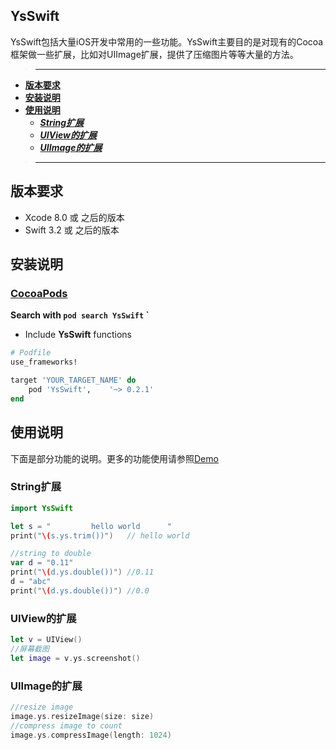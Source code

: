 ## YsSwift

YsSwift包括大量iOS开发中常用的一些功能。YsSwift主要目的是对现有的Cocoa框架做一些扩展，比如对UIImage扩展，提供了压缩图片等等大量的方法。


>---
- **[版本要求](#版本要求)**
- **[安装说明](#安装说明)**
- **[使用说明](#使用说明)**
    - ***[String扩展](#String扩展)***
    - ***[UIView的扩展](#UIView的扩展)***
    - ***[UIImage的扩展](#UIImage的扩展)***
>--- 

## 版本要求

* Xcode 8.0 或 之后的版本
* Swift 3.2 或 之后的版本

## 安装说明

### [CocoaPods](https://guides.cocoapods.org/using/using-cocoapods.html)

**Search with `pod search YsSwift` `**

* Include **YsSwift** functions
```ruby
# Podfile
use_frameworks!

target 'YOUR_TARGET_NAME' do
    pod 'YsSwift',    '~> 0.2.1'
end
```

## 使用说明

下面是部分功能的说明。更多的功能使用请参照[Demo][Demo]

### String扩展

```swift
import YsSwift

let s = "         hello world      "
print("\(s.ys.trim())")   // hello world

//string to double
var d = "0.11"
print("\(d.ys.double())") //0.11
d = "abc"
print("\(d.ys.double())") //0.0
```
### UIView的扩展
```swift
let v = UIView()
//屏幕截图
let image = v.ys.screenshot()
```
### UIImage的扩展
```swift
//resize image
image.ys.resizeImage(size: size)
//compress image to count
image.ys.compressImage(length: 1024)

```

[Demo]: https://github.com/gb-6k-house/YsSwift/tree/master/Demo
